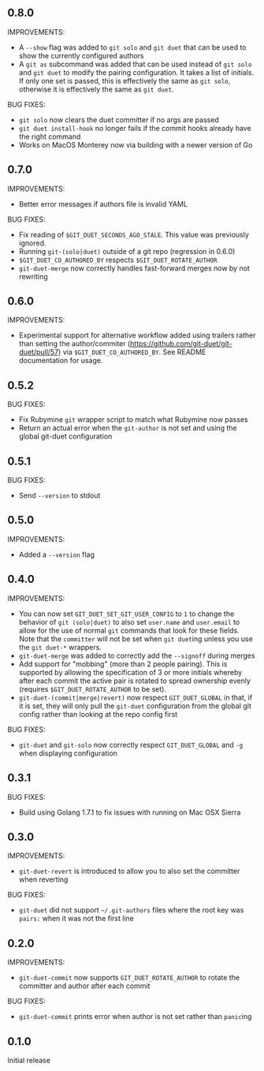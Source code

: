 ## 0.8.0

IMPROVEMENTS:

* A `--show` flag was added to `git solo` and `git duet` that can be used to
  show the currently configured authors
* A `git as` subcommand was added that can be used instead of `git solo` and
  `git duet` to modify the pairing configuration. It takes a list of initials.
  If only one set is passed, this is effectively the same as `git solo`,
  otherwise it is effectively the same as `git duet`.

BUG FIXES:

* `git solo` now clears the duet committer if no args are passed
* `git duet install-hook` no longer fails if the commit hooks already have the right
  command
* Works on MacOS Monterey now via building with a newer version of Go

## 0.7.0

IMPROVEMENTS:
* Better error messages if authors file is invalid YAML

BUG FIXES:

* Fix reading of `$GIT_DUET_SECONDS_AGO_STALE`. This value was previously ignored.
* Running `git-(solo|duet)` outside of a git repo (regression in 0.6.0)
* `$GIT_DUET_CO_AUTHORED_BY` respects `$GIT_DUET_ROTATE_AUTHOR`
* `git-duet-merge` now correctly handles fast-forward merges now by not rewriting

## 0.6.0

IMPROVEMENTS:

* Experimental support for alternative workflow added using trailers rather than setting the author/commiter
  (https://github.com/git-duet/git-duet/pull/57) via `$GIT_DUET_CO_AUTHORED_BY`. See README documentation for usage.

## 0.5.2

BUG FIXES:

* Fix Rubymine `git` wrapper script to match what Rubymine now passes
* Return an actual error when the `git-author` is not set and using the global
  git-duet configuration

## 0.5.1

BUG FIXES:

* Send `--version` to stdout

## 0.5.0

IMPROVEMENTS:

* Added a `--version` flag

## 0.4.0

IMPROVEMENTS:

* You can now set `GIT_DUET_SET_GIT_USER_CONFIG` to `1` to change the behavior
  of `git (solo|duet)` to also set `user.name` and `user.email` to allow for
  the use of normal `git` commands that look for these fields. Note that the
  `committer` will not be set when `git duet`ing unless you use the `git
  duet-*` wrappers.
* `git-duet-merge` was added to correctly add the `--signoff` during merges
* Add support for "mobbing" (more than 2 people pairing). This is supported by
  allowing the specification of 3 or more initials whereby after each commit
  the active pair is rotated to spread ownership evenly (requires
  `$GIT_DUET_ROTATE_AUTHOR` to be set).
* `git-duet-(commit|merge|revert)` now respect `GIT_DUET_GLOBAL` in that, if it
  is set, they will only pull the `git-duet` configuration from the global git
  config rather than looking at the repo config first

BUG FIXES:

* `git-duet` and `git-solo` now correctly respect `GIT_DUET_GLOBAL` and `-g`
  when displaying configuration

## 0.3.1

BUG FIXES:

* Build using Golang 1.7.1 to fix issues with running on Mac OSX Sierra

## 0.3.0

IMPROVEMENTS:

* `git-duet-revert` is introduced to allow you to also set the committer when reverting

BUG FIXES:

* `git-duet` did not support `~/.git-authors` files where the root key was
  `pairs:` when it was not the first line

## 0.2.0

IMPROVEMENTS:

* `git-duet-commit` now supports `GIT_DUET_ROTATE_AUTHOR` to rotate the
  committer and author after each commit

BUG FIXES:

* `git-duet-commit` prints error when author is not set rather than `panic`ing

## 0.1.0

Initial release
